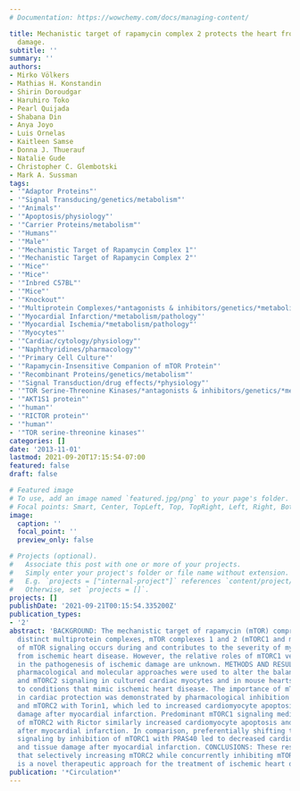 ```yaml
---
# Documentation: https://wowchemy.com/docs/managing-content/

title: Mechanistic target of rapamycin complex 2 protects the heart from ischemic
  damage.
subtitle: ''
summary: ''
authors:
- Mirko Völkers
- Mathias H. Konstandin
- Shirin Doroudgar
- Haruhiro Toko
- Pearl Quijada
- Shabana Din
- Anya Joyo
- Luis Ornelas
- Kaitleen Samse
- Donna J. Thuerauf
- Natalie Gude
- Christopher C. Glembotski
- Mark A. Sussman
tags:
- '"Adaptor Proteins"'
- '"Signal Transducing/genetics/metabolism"'
- '"Animals"'
- '"Apoptosis/physiology"'
- '"Carrier Proteins/metabolism"'
- '"Humans"'
- '"Male"'
- '"Mechanistic Target of Rapamycin Complex 1"'
- '"Mechanistic Target of Rapamycin Complex 2"'
- '"Mice"'
- '"Mice"'
- '"Inbred C57BL"'
- '"Mice"'
- '"Knockout"'
- '"Multiprotein Complexes/*antagonists & inhibitors/genetics/*metabolism"'
- '"Myocardial Infarction/*metabolism/pathology"'
- '"Myocardial Ischemia/*metabolism/pathology"'
- '"Myocytes"'
- '"Cardiac/cytology/physiology"'
- '"Naphthyridines/pharmacology"'
- '"Primary Cell Culture"'
- '"Rapamycin-Insensitive Companion of mTOR Protein"'
- '"Recombinant Proteins/genetics/metabolism"'
- '"Signal Transduction/drug effects/*physiology"'
- '"TOR Serine-Threonine Kinases/*antagonists & inhibitors/genetics/*metabolism"'
- '"AKT1S1 protein"'
- '"human"'
- '"RICTOR protein"'
- '"human"'
- '"TOR serine-threonine kinases"'
categories: []
date: '2013-11-01'
lastmod: 2021-09-20T17:15:54-07:00
featured: false
draft: false

# Featured image
# To use, add an image named `featured.jpg/png` to your page's folder.
# Focal points: Smart, Center, TopLeft, Top, TopRight, Left, Right, BottomLeft, Bottom, BottomRight.
image:
  caption: ''
  focal_point: ''
  preview_only: false

# Projects (optional).
#   Associate this post with one or more of your projects.
#   Simply enter your project's folder or file name without extension.
#   E.g. `projects = ["internal-project"]` references `content/project/deep-learning/index.md`.
#   Otherwise, set `projects = []`.
projects: []
publishDate: '2021-09-21T00:15:54.335200Z'
publication_types:
- '2'
abstract: 'BACKGROUND: The mechanistic target of rapamycin (mTOR) comprises 2 structurally
  distinct multiprotein complexes, mTOR complexes 1 and 2 (mTORC1 and mTORC2). Deregulation
  of mTOR signaling occurs during and contributes to the severity of myocardial damage
  from ischemic heart disease. However, the relative roles of mTORC1 versus mTORC2
  in the pathogenesis of ischemic damage are unknown. METHODS AND RESULTS: Combined
  pharmacological and molecular approaches were used to alter the balance of mTORC1
  and mTORC2 signaling in cultured cardiac myocytes and in mouse hearts subjected
  to conditions that mimic ischemic heart disease. The importance of mTOR signaling
  in cardiac protection was demonstrated by pharmacological inhibition of both mTORC1
  and mTORC2 with Torin1, which led to increased cardiomyocyte apoptosis and tissue
  damage after myocardial infarction. Predominant mTORC1 signaling mediated by suppression
  of mTORC2 with Rictor similarly increased cardiomyocyte apoptosis and tissue damage
  after myocardial infarction. In comparison, preferentially shifting toward mTORC2
  signaling by inhibition of mTORC1 with PRAS40 led to decreased cardiomyocyte apoptosis
  and tissue damage after myocardial infarction. CONCLUSIONS: These results suggest
  that selectively increasing mTORC2 while concurrently inhibiting mTORC1 signaling
  is a novel therapeutic approach for the treatment of ischemic heart disease.'
publication: '*Circulation*'
---
```

